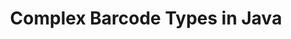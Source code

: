 ---
title: Complex Barcode Types in Java
linktitle: Complex Barcodes
type: docs
weight: 30
notoc: true
url: /java/complex-barcodes/
---
